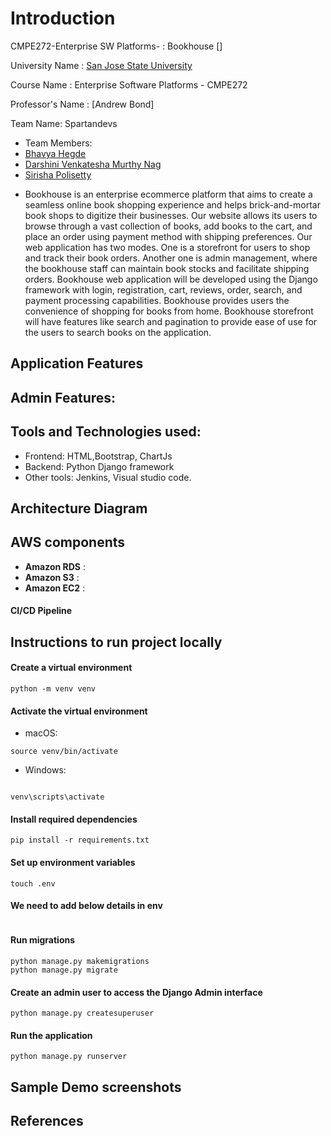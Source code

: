 # Introduction

 CMPE272-Enterprise SW Platforms-  : Bookhouse []

University Name : [San Jose State University](https://www.sjsu.edu/)

Course Name : Enterprise Software Platforms - CMPE272

Professor's Name : [Andrew Bond]

Team Name: Spartandevs

- Team Members:
- [Bhavya Hegde](www.linkedin.com/in/bhavya-hegde-145b9b123)
- [Darshini Venkatesha Murthy Nag](https://www.linkedin.com/in/darshini-venkatesha-murthy-nag-90052756/)
- [Sirisha Polisetty](https://www.linkedin.com/in/sirishapolisetty/)

* Bookhouse is an enterprise ecommerce platform that aims to create a seamless online book shopping experience and helps brick-and-mortar book shops to digitize their businesses. Our website allows its users to browse through a vast collection of books, add books to the cart, and place an order using  payment method with shipping preferences. Our web application has two modes. One is a storefront for users to shop and track their book orders. Another one is admin management, where the bookhouse staff can maintain book stocks and facilitate shipping orders. Bookhouse web application will be developed using the Django framework with login, registration, cart, reviews, order, search, and payment processing capabilities. Bookhouse provides users the convenience of shopping for books from home. Bookhouse storefront will have features like search and pagination to provide ease of use for the  users to search books on the application. 

## Application Features
## Admin Features:

## Tools and Technologies used:
* Frontend: HTML,Bootstrap, ChartJs
* Backend: Python Django framework
* Other tools: Jenkins, Visual studio code.
  
## Architecture Diagram
## AWS components
* **Amazon RDS** : 
* **Amazon S3** : 
* **Amazon EC2** : 
#### CI/CD Pipeline


## Instructions to run project locally
#### Create a virtual environment
```
python -m venv venv
  ```
#### Activate the virtual environment

* macOS:
```
source venv/bin/activate
```

* Windows:
```

venv\scripts\activate
```

#### Install required dependencies
```
pip install -r requirements.txt
```
#### Set up environment variables
```
touch .env
```
#### We need to add below details in env
```

```

#### Run migrations
```
python manage.py makemigrations
python manage.py migrate
```

#### Create an admin user to access the Django Admin interface
```
python manage.py createsuperuser
```

#### Run the application
```
python manage.py runserver
```



## Sample Demo screenshots


## References

